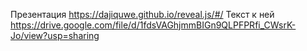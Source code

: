 Презентация https://dajiquwe.github.io/reveal.js/#/
Текст к ней https://drive.google.com/file/d/1fdsVAGhjmmBIGn9QLPFPRfi_CWsrK-Jo/view?usp=sharing
